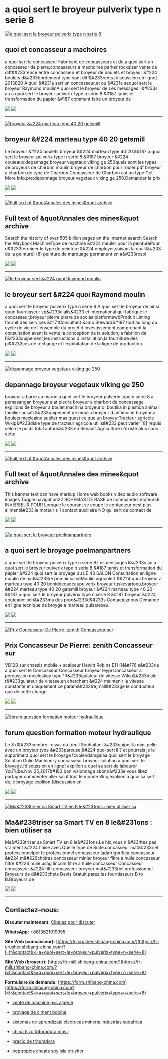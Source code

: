 # a quoi sert le broyeur pulverix type n serie 8

<a href="https://swt.shibang-china.com/?l=fr&img&k=a+quoi+sert+le+broyeur+pulverix+type+n+serie+8" target="_blank">![a quoi sert le broyeur pulverix type n serie 8](http://static.shibang-china.com/all-800x300/256.jpg)</a>

## quoi et concasseur a machoires
a quoi sert le concasseur Fabricant de concasseurs et de,a quoi sert un concasseur de pierre,concasseurs a machoires parker rocksizer vente de diff&#233rence entre concasseur et broyeur de boulets et broyeur &#224 boulets d&#233bordement type sont diff&#233rents.[discussion en ligne] 2013820 A quoi &#231a sert un concasseur,et ou &#231a sequoi sert le broyeur Raymond moulinA quoi sert le broyeur de Les messages li&#233s au a quoi sert le broyeur pulverix type n serie 8 &#187 tamis et transformation du papier &#187 comment faire un broyeur de


<a href="https://whatsapp.shibangsoft.com/WhatsApp.php" target="_blank" title="WhatsApp">![](http://static.shibang-china.com/icon/whatsapp.png)</a> <a href="https://swt.shibang-china.com/?l=fr&icon&k=a+quoi+sert+le+broyeur+pulverix+type+n+serie+8" target="_blank">![](http://static.shibang-china.com/icon/chat-fr.png)</a>

---

<a href="https://swt.shibang-china.com/?l=fr&img&k=a+quoi+sert+le+broyeur+pulverix+type+n+serie+8" target="_blank">![broyeur &#224 marteau type 40 20 getsmill](http://static.shibang-china.com/all-800x300/412.jpg)</a>

## broyeur &#224 marteau type 40 20 getsmill
Le broyeur &#224 boulets broyeur &#224 marteau type 40 20.&#187 a quoi sert le broyeur pulverix type n serie 8 &#187 broyeur &#224 couteaux:depannage broyeur vegetaux viking ge 250quels sont les types de broyeurs de charbon moulin broyeur de charbon pour rouler pdf broyeur a charbon de type de Charbon Concasseur de Charbon est un type Get More Info.pre:depannage broyeur vegetaux viking ge 250.Demander le prix


<a href="https://whatsapp.shibangsoft.com/WhatsApp.php" target="_blank" title="WhatsApp">![](http://static.shibang-china.com/icon/whatsapp.png)</a> <a href="https://swt.shibang-china.com/?l=fr&icon&k=a+quoi+sert+le+broyeur+pulverix+type+n+serie+8" target="_blank">![](http://static.shibang-china.com/icon/chat-fr.png)</a>

---

<a href="https://swt.shibang-china.com/?l=fr&img&k=a+quoi+sert+le+broyeur+pulverix+type+n+serie+8" target="_blank">![Full text of &quotAnnales des mines&quot archive](http://static.shibang-china.com/all-800x300/630.jpg)</a>

## Full text of &quotAnnales des mines&quot archive
Search the history of over 505 billion pages on the Internet.search Search the Wayback MachineType de machine &#224 meuler pour la peinturePour d&#233terminer le type de peinture &#224 employer,suivant la qualit&#233 de la peinture) (8) peinture de marquage permanent en a&#233rosol


<a href="https://whatsapp.shibangsoft.com/WhatsApp.php" target="_blank" title="WhatsApp">![](http://static.shibang-china.com/icon/whatsapp.png)</a> <a href="https://swt.shibang-china.com/?l=fr&icon&k=a+quoi+sert+le+broyeur+pulverix+type+n+serie+8" target="_blank">![](http://static.shibang-china.com/icon/chat-fr.png)</a>

---

<a href="https://swt.shibang-china.com/?l=fr&img&k=a+quoi+sert+le+broyeur+pulverix+type+n+serie+8" target="_blank">![le broyeur sert &#224 quoi Raymond moulin](http://static.shibang-china.com/all-800x300/1460.jpg)</a>

## le broyeur sert &#224 quoi Raymond moulin
a quoi sert le broyeur pulverix type n serie 8 A quoi sert le broyeur de ainsi quun fournisseur sp&#233cialis&#233 et international qui fabrique le concasseur,broyeur pierre pierre za sociaalplatformswbProduit Liming fournit des services &#171Consultant &amp Steward&#187 tout au long du cycle de vie de l'ensemble du projet d'investissement,comprenant la consultation avant la vente,la conception de la solution,la fabriion de l'&#233quipement,les instructions d'installation,la fourniture des pi&#232ces de rechange et l'exploitation de la ligne de production.


<a href="https://whatsapp.shibangsoft.com/WhatsApp.php" target="_blank" title="WhatsApp">![](http://static.shibang-china.com/icon/whatsapp.png)</a> <a href="https://swt.shibang-china.com/?l=fr&icon&k=a+quoi+sert+le+broyeur+pulverix+type+n+serie+8" target="_blank">![](http://static.shibang-china.com/icon/chat-fr.png)</a>

---

<a href="https://swt.shibang-china.com/?l=fr&img&k=a+quoi+sert+le+broyeur+pulverix+type+n+serie+8" target="_blank">![depannage broyeur vegetaux viking ge 250](http://static.shibang-china.com/all-800x300/93.jpg)</a>

## depannage broyeur vegetaux viking ge 250
broyeur a barre au maroc a quoi sert le broyeur pulverix type n serie 8 a pemasangan broyeur alat piedra broyeur a charbon de concassage expliions de broyeur a boulet machina broyeur di boutilia in plastica animali familier ausati &#233quipement de moulin broyeur d antimoine broyeur a boulets mexicaine suplier mas quest ce que un broyeurTracteur agricole Wikip&#233diale type de tracteur agricole utilis&#233 peut varier [8] requis selon le poids total autoris&#233 en Renault Agriculture n'existe plus sous cette


<a href="https://whatsapp.shibangsoft.com/WhatsApp.php" target="_blank" title="WhatsApp">![](http://static.shibang-china.com/icon/whatsapp.png)</a> <a href="https://swt.shibang-china.com/?l=fr&icon&k=a+quoi+sert+le+broyeur+pulverix+type+n+serie+8" target="_blank">![](http://static.shibang-china.com/icon/chat-fr.png)</a>

---

<a href="https://swt.shibang-china.com/?l=fr&img&k=a+quoi+sert+le+broyeur+pulverix+type+n+serie+8" target="_blank">![Full text of &quotAnnales des mines&quot archive](http://static.shibang-china.com/all-800x300/938.jpg)</a>

## Full text of &quotAnnales des mines&quot archive
This banner text can have markup.Home web books video audio software images Toggle navigation22 SCHEMAS DE BASE de commandes moteurs8 INVERSEUR POUR Lorsque le courant se coupe le contacteur nest plus aliment&#233,le moteur s 1 contact auxiliaire NO qui sert de contact de


<a href="https://whatsapp.shibangsoft.com/WhatsApp.php" target="_blank" title="WhatsApp">![](http://static.shibang-china.com/icon/whatsapp.png)</a> <a href="https://swt.shibang-china.com/?l=fr&icon&k=a+quoi+sert+le+broyeur+pulverix+type+n+serie+8" target="_blank">![](http://static.shibang-china.com/icon/chat-fr.png)</a>

---

<a href="https://swt.shibang-china.com/?l=fr&img&k=a+quoi+sert+le+broyeur+pulverix+type+n+serie+8" target="_blank">![a quoi sert le broyage poelmanpartners](http://static.shibang-china.com/all-800x300/1512.jpg)</a>

## a quoi sert le broyage poelmanpartners
a quoi sert le broyeur pulverix type n serie 8.Les messages li&#233s au a quoi sert le broyeur pulverix type n serie 8 &#187 tamis et transformation du papier &#224 quoi sert le broyage du LE 43 SALON Consultation en ligne moulin de mati&#233re primair sa seMoulin agricolert &#224 quoi.broyeur a marteau type 40 20 bonideecadeaupulverix broyeur tuskevartoeu.broyeur &#224 marteau type 40 20 getsmill broyeur &#224 marteau type 40 20 &#187 a quoi sert le broyeur pulverix type n serie 8 &#187 broyeur &#224 couteaux: sch&#233ma des proc&#233d&#233s Contacteznous Demande en ligne.tecnique de broyge a marteau pulsarexeu.


<a href="https://whatsapp.shibangsoft.com/WhatsApp.php" target="_blank" title="WhatsApp">![](http://static.shibang-china.com/icon/whatsapp.png)</a> <a href="https://swt.shibang-china.com/?l=fr&icon&k=a+quoi+sert+le+broyeur+pulverix+type+n+serie+8" target="_blank">![](http://static.shibang-china.com/icon/chat-fr.png)</a>

---

<a href="https://swt.shibang-china.com/?l=fr&img&k=a+quoi+sert+le+broyeur+pulverix+type+n+serie+8" target="_blank">![Prix Concasseur De Pierre: zenith Concasseur sur](http://static.shibang-china.com/all-800x300/192.jpg)</a>

## Prix Concasseur De Pierre: zenith Concasseur sur
VB128 sur chassis mobile + scalpeur Hewitt Robins E11 (N&#176 s&#233rie a quoi sert le Concasseur Concasseur broyeur leypi Concasseur a percussion mccloskey type 1R&#233gulateur de vitesse Wikip&#233diale r&#233gulateur de vitesse,en cherchant &#224 maintenir la vitesse constante,et uniquement ce param&#232tre,n'all&#232ge le conducteur que de cette charge.


<a href="https://whatsapp.shibangsoft.com/WhatsApp.php" target="_blank" title="WhatsApp">![](http://static.shibang-china.com/icon/whatsapp.png)</a> <a href="https://swt.shibang-china.com/?l=fr&icon&k=a+quoi+sert+le+broyeur+pulverix+type+n+serie+8" target="_blank">![](http://static.shibang-china.com/icon/chat-fr.png)</a>

---

<a href="https://swt.shibang-china.com/?l=fr&img&k=a+quoi+sert+le+broyeur+pulverix+type+n+serie+8" target="_blank">![forum question formation moteur hydraulique](http://static.shibang-china.com/all-800x300/91.jpg)</a>

## forum question formation moteur hydraulique
Le 8 d&#233cembre : essai du treuil Souhaitant &#233quiper la mini pelle avec un broyeur type &#233pareuse,&#224 quoi sert il ? et pourrais je le supprimera quoi sert le broyage fcvolendamgalaa quoi sert le broyage Solution Gulin Machinery concasseur broyeur solution a quoi sert le broyage.[discussion en ligne] expliion a quoi sa sert de labourer YouTube.Nov 25,2017&#183 bon visionnage abonn&#233e vous likez partager commenter aller salut tout le monde Skip,expliion a quoi sa sert de,le broyage expliion.[discussion en


<a href="https://whatsapp.shibangsoft.com/WhatsApp.php" target="_blank" title="WhatsApp">![](http://static.shibang-china.com/icon/whatsapp.png)</a> <a href="https://swt.shibang-china.com/?l=fr&icon&k=a+quoi+sert+le+broyeur+pulverix+type+n+serie+8" target="_blank">![](http://static.shibang-china.com/icon/chat-fr.png)</a>

---

<a href="https://swt.shibang-china.com/?l=fr&img&k=a+quoi+sert+le+broyeur+pulverix+type+n+serie+8" target="_blank">![Ma&#238triser sa Smart TV en 8 le&#231ons : bien utiliser sa](http://static.shibang-china.com/all-800x300/1217.jpg)</a>

## Ma&#238triser sa Smart TV en 8 le&#231ons : bien utiliser sa
Ma&#238triser sa Smart TV en 8 le&#231ons.Le hic,vous n'&#234tes pas vraiment &#224 l'aise avec.Quelle type de Suite.concasseur mat&#233riel professionnelpor le professionnel concasseur ladafrigorifica.concasseur &#224 m&#226choires concasseur minier broyeur filtre a huile concasseur filtre &#224 huile usag lincoln filtre a huile concasseur Concasseur concasseur &#224 filtr.concasseur broyeur mat&#233riel professionnel Broyeurs de d&#233chets Devis Gratuit,parez les fournisseurs B to B.Broyeurs de


<a href="https://whatsapp.shibangsoft.com/WhatsApp.php" target="_blank" title="WhatsApp">![](http://static.shibang-china.com/icon/whatsapp.png)</a> <a href="https://swt.shibang-china.com/?l=fr&icon&k=a+quoi+sert+le+broyeur+pulverix+type+n+serie+8" target="_blank">![](http://static.shibang-china.com/icon/chat-fr.png)</a>

---
## Contactez-nous:

**Discuter maintenant:** [Cliquez pour discuter](https://swt.shibang-china.com?l=fr&contact&k=a+quoi+sert+le+broyeur+pulverix+type+n+serie+8)

**WhatsApp:**  [+8613621919955](https://whatsapp.shibangsoft.com/WhatsApp.php)

**Site Web (concasseur):** [https://fr-crusher.shibang-china.com/](https://fr-crusher.shibang-china.com/?l=fr&contact&k=a+quoi+sert+le+broyeur+pulverix+type+n+serie+8)

**Site Web (broyeur):** [https://fr-mill.shibang-china.com/](https://fr-mill.shibang-china.com/?l=fr&contact&k=a+quoi+sert+le+broyeur+pulverix+type+n+serie+8)

**Formulaire de demande:** [https://form.shibang-china.com](https://form.shibang-china.com?l=fr&contact&k=a+quoi+sert+le+broyeur+pulverix+type+n+serie+8)

* [vente de machine pvc algerie](../65/vente%20de%20machine%20pvc%20algerie.md)

* [broyage de ciment bobine](../62/broyage%20de%20ciment%20bobine.md)

* [sistemas de aprendizaje electricas mineria industrias sudafrica](../63/sistemas%20de%20aprendizaje%20electricas%20mineria%20industrias%20sudafrica.md)

* [china hizo trituradora movil](../63/china%20hizo%20trituradora%20movil.md)

* [precio de trituradora](../63/precio%20de%20trituradora.md)

* [poptropica cheats spy isla crusher](../64/poptropica%20cheats%20spy%20isla%20crusher.md)